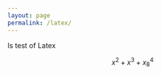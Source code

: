 ```yaml
---
layout: page
permalink: /latex/
---
```


<script src="https://cdn.mathjax.org/mathjax/latest/MathJax.js?config=TeX-AMS-MML_HTMLorMML" type="text/javascript"></script>


Is test of Latex




$$ x^2 + x^3 + x^4_8 $$




